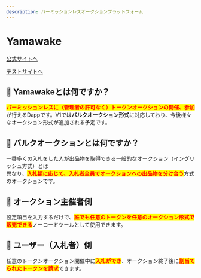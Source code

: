 ```yaml
---
description: パーミッションレスオークションプラットフォーム
---
```


# Yamawake

[公式サイトへ](https://yamawake.xyz/)

[テストサイトへ](https://testnet.yamawake.xyz/)

## 🔹 Yamawakeとは何ですか？

<mark style="color:red;">**パーミッションレスに（管理者の許可なく）トークンオークションの開催、参加**</mark>が行えるDappです。V1では**バルクオークション形式**に対応しており、今後様々なオークション形式が追加される予定です。

## 🔹 バルクオークションとは何ですか？

一番多くの入札をした人が出品物を取得できる一般的なオークション（イングリッシュ方式）とは\
異なり、<mark style="color:red;">**入札額に応じて、入札者全員でオークションへの出品物を分け合う**</mark>方式のオークションです。

## 🔹 オークション主催者側

設定項目を入力するだけで、<mark style="color:red;">**誰でも任意のトークンを任意のオークション形式で販売できる**</mark>ノーコードツールとして使用できます。

## 🔹 ユーザー（入札者）側

任意のトークンオークション開催中に<mark style="color:red;">**入札ができ**</mark>、オークション終了後に<mark style="color:red;">**割当てられたトークンを請求**</mark>できます。
